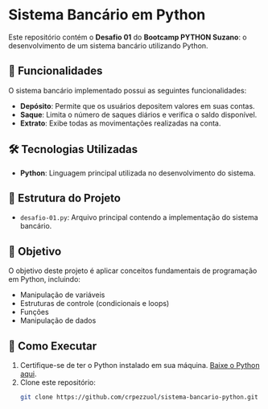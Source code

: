 # Sistema Bancário em Python

Este repositório contém o **Desafio 01** do **Bootcamp PYTHON Suzano**: o desenvolvimento de um sistema bancário utilizando Python.

## 🚀 Funcionalidades

O sistema bancário implementado possui as seguintes funcionalidades:

- **Depósito**: Permite que os usuários depositem valores em suas contas.
- **Saque**: Limita o número de saques diários e verifica o saldo disponível.
- **Extrato**: Exibe todas as movimentações realizadas na conta.

## 🛠️ Tecnologias Utilizadas

- **Python**: Linguagem principal utilizada no desenvolvimento do sistema.

## 📂 Estrutura do Projeto

- `desafio-01.py`: Arquivo principal contendo a implementação do sistema bancário.

## 🎯 Objetivo

O objetivo deste projeto é aplicar conceitos fundamentais de programação em Python, incluindo:

- Manipulação de variáveis
- Estruturas de controle (condicionais e loops)
- Funções
- Manipulação de dados

## 🏁 Como Executar

1. Certifique-se de ter o Python instalado em sua máquina. [Baixe o Python aqui](https://www.python.org/downloads/).
2. Clone este repositório:
   ```bash
   git clone https://github.com/crpezzuol/sistema-bancario-python.git
